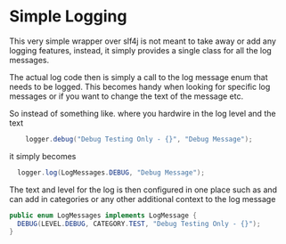 # Simple Logging

This very simple wrapper over slf4j is not meant to take away or add any logging features, instead, it simply provides a single class for all the log messages.

The actual log code then is simply a call to the log message enum that needs to be logged. This becomes handy when looking for specific log messages or if you want to 
change the text of the message etc.

So instead of something like. where you hardwire in the log level and the text 
```java
    logger.debug("Debug Testing Only - {}", "Debug Message");
```

it simply becomes

```java
  logger.log(LogMessages.DEBUG, "Debug Message");
```

The text and level for the log is then configured in one place such as and can add in categories or any other additional context to the log message

```java
public enum LogMessages implements LogMessage {
  DEBUG(LEVEL.DEBUG, CATEGORY.TEST, "Debug Testing Only - {}");
}
```